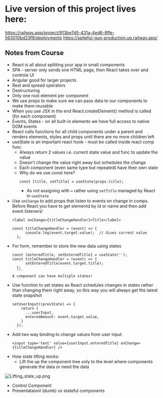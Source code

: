 # Live version of this project lives here:

https://railway.app/project/913be7d5-431a-4ed6-8ffe-563010bd23f9/deployments
https://spiteful-gun-production.up.railway.app/

## Notes from Course

- React is all about splitting your app in small components
- SPA - server only sends one HTML page, then React takes over and controls UI
- Angular good for larger projects
- Rest and spread operators
- Destructuring
- Only one root element per component
- We use props to make sure we can pass data to our components to make them reusable
- When you use JSX in the end React.createElement() method is called (for each component)
- Events, States - on all built-in elements we have full access to native DOM events
- React calls functions for all child components under a parent and renders elements, styles and props until there are no more children left
- useState is an important react hook - must be called inside react comp func
  - Always return 2 values i.e. current state value and func to update the value
  - Doesn't change the value right away but schedules the change
  - Each component (even same type but repeated) have their own state
  - Why do we use const here?
    ```
    const [title, setTitle] = useState(props.title);
    ```
    - As not assigning with `=` rather using `setTitle` managed by React in `useState`
- Use `onChange` to add props that listen to events on change in comps. Before React you have to get elementd by id or name and then add event listeners!
  ```
  <label onChange={titleChangeHandler}>Title</label>
  ```
  ```
  const titleChangeHandler = (event) => {
    	console.log(event.target.value);  // Gives current value
  	};
  ```
- For form, remember to store the new data using states
  ````
  const [enteredTitle, setEnteredTitle] = useState('');
  const titleChangeHandler = (event) => {
    	setEnteredTitle(event.target.title);
  	};
  	```
  A component can have multiple states!
  ````
- Use function to set states as React schedules changes in states rather than changing them right away, so this way you will always get the latest state snapshot
  ```
  setUserInput((prevState) => {
      return {
        ...userInput,
        enteredAmount: event.target.value,
      }
    });
  ```
- Add two way binding to change values from user input
  ```
  <input type='text' value={userInput.enteredTitle} onChange={titleChangeHandler} />
  ```
- How state lifting works:
  - Lift the up the component tree only to the level where components generate the data or need the data

![Lifting_state_up.png](:/66cf8fe9f93648f9b798adf2b355e074)

- Control Component
- Presentataionl (dumb) vs stateful components
